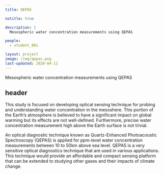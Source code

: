 ```yaml
---
title: QEPAS

notitle: true

description: |
  Mesospheric water concentration measurements using QEPAS

people:
  - student_001

layout: project
image: /img/qepas.png
last-updated: 2020-04-11
---
```


Mesospheric water concentration measurements using QEPAS

## header

This study is focused on developing optical sensing technique for probing and understanding water concentration in the mesoshere. This portion of the Earth’s atmosphere is believed to have a significant impact on global warming but its effects are not well-defined. Furthermore, precise water concentration measurement high above the Earth surface is not trivial.

An optical diagnostic technique known as Quartz-Enhanced Photoacoustic Spectroscopy (QEPAS) is applied for ppm-level water concentration measurements between 10 to 50km above sea level. QEPAS is a very sensitive optical diagnostics technique that are used in various applications. This technique would provide an affordable and compact sensing platform that can be extended to studying other gases and their impacts of climate change.